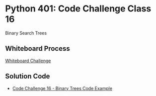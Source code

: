 # Python 401: Code Challenge Class 16
Binary Search Trees

## Whiteboard Process
<!-- Embedded whiteboard image -->


[Whiteboard Challenge](/python/Assets/tree-maxCC16.png)


[//]: # (## Approach & Efficiency)
[//]: # (<!-- What approach did you take? Why? What is the Big O space/time for this approach? -->)

## Solution Code
<!-- Show how to run your code, and examples of it in action -->
- [Code Challenge 16 - Binary Trees Code Example](/python/Assets/tree-maxCC16.png)

